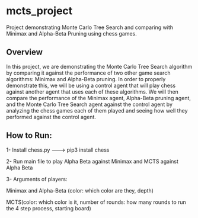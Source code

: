 # mcts_project
Project demonstrating Monte Carlo Tree Search and comparing with Minimax and Alpha-Beta Pruning using chess games.

## Overview
In this project, we are demonstrating the Monte Carlo Tree Search algorithm by comparing it against the performance of two other game search algorithms: Minimax and Alpha-Beta pruning. In order to properly demonstrate this, we will be using a control agent that will play chess against another agent that uses each of these algorithms. We will then compare the performance of the Minimax agent, Alpha-Beta pruning agent, and the Monte Carlo Tree Search agent against the control agent by analyzing the chess games each of them played and seeing how well they performed against the control agent.


## How to Run:

1- Install chess.py ---> pip3 install chess


2- Run main file to play Alpha Beta against Minimax and MCTS against Alpha Beta


3- Arguments of players:

Minimax and Alpha-Beta (color: which color are they, depth)

MCTS(color: which color is it, number of rounds: how many rounds to run the 4 step process, starting board)
